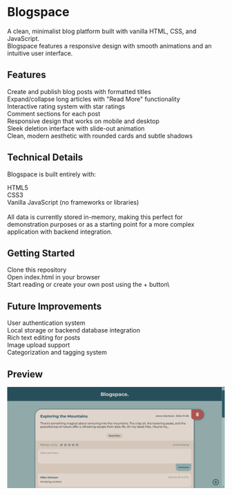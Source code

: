 # Blogspace
A clean, minimalist blog platform built with vanilla HTML, CSS, and JavaScript.\
Blogspace features a responsive design with smooth animations and an intuitive user interface.
## Features

Create and publish blog posts with formatted titles\
Expand/collapse long articles with "Read More" functionality\
Interactive rating system with star ratings\
Comment sections for each post\
Responsive design that works on mobile and desktop\
Sleek deletion interface with slide-out animation\
Clean, modern aesthetic with rounded cards and subtle shadows

## Technical Details
Blogspace is built entirely with:

HTML5\
CSS3 \
Vanilla JavaScript (no frameworks or libraries)\
\
All data is currently stored in-memory, making this perfect for demonstration purposes or as a starting point for a more complex application with backend integration.
## Getting Started

Clone this repository\
Open index.html in your browser\
Start reading or create your own post using the + button\

## Future Improvements

User authentication system\
Local storage or backend database integration\
Rich text editing for posts\
Image upload support\
Categorization and tagging system

## Preview
![Blogspace Screenshot](previewImage.png)